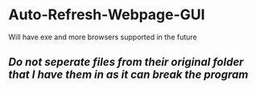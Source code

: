 # Auto-Refresh-Webpage-GUI
Will have exe and more browsers supported in the future
## ***Do not seperate files from their original folder that I have them in as it can break the program***
